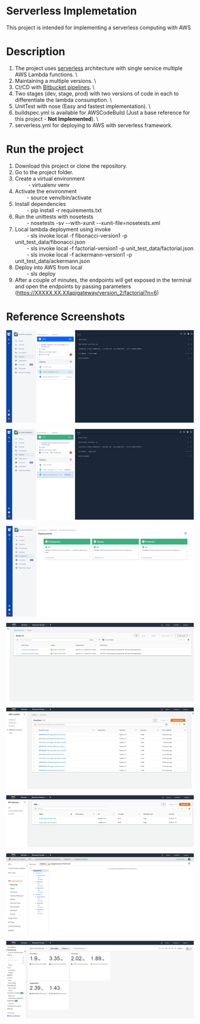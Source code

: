 # Serverless Implemetation #
This project is intended for implementing a serverless computing with AWS

# Description #
 1. The project uses [serverless](https://serverless.com) architecture with single service multiple AWS Lambda functions. \
 2. Maintaining a multiple versions. \
 3. CI/CD with [Bitbucket pipelines](https://bitbucket.org/product/features/pipelines). \
 4. Two stages (dev, stage, prod) with two versions of code in each to differentiate the lambda consumption. \
 5. UnitTest with nose (Easy and fastest implementation). \
 6. buildspec.yml is available for AWSCodeBuild (Just a base reference for this project - **Not Implemented**). \
 7. serverless.yml for deploying to AWS with serverless framework.

# Run the project #
1. Download this project or clone the repository.
2. Go to the project folder.
3. Create a virtual environment \
     &nbsp; &nbsp; &nbsp; &nbsp;&nbsp; - virtualenv venv
4. Activate the environment \
     &nbsp; &nbsp; &nbsp; &nbsp;  - source venv/bin/activate
5. Install dependencies \
     &nbsp; &nbsp; &nbsp; &nbsp;  - pip install -r requirements.txt
6. Run the unittests with nosetests \
     &nbsp; &nbsp; &nbsp; &nbsp;  - nosetests -sv --with-xunit --xunit-file=nosetests.xml
7. Local lambda deployment using invoke \
     &nbsp; &nbsp; &nbsp; &nbsp;  - sls invoke local -f fibonacci-version1 -p unit_test_data/fibonacci.json \
     &nbsp; &nbsp; &nbsp; &nbsp;  - sls invoke local -f factorial-version1 -p unit_test_data/factorial.json \
     &nbsp; &nbsp; &nbsp; &nbsp;  - sls invoke local -f ackermann-version1 -p unit_test_data/ackermann.json
8. Deploy into AWS from local \
     &nbsp; &nbsp; &nbsp; &nbsp;  - sls deploy
9. After a couple of minutes, the endpoints will get exposed in the terminal and open the endpoints by passing parameters (https://XXXXX.XX.XXapigateway/version_2/factorial?n=6)

# Reference Screenshots #

![reference_screenshots](reference_screenshots/Deploying_in_master.png)

![reference_screenshots](reference_screenshots/Deployment_Pipelines.png)

![reference_screenshots](reference_screenshots/Deployment_Stage.png)

![reference_screenshots](reference_screenshots/Cloud_Formation_using_SLS.png)

![reference_screenshots](reference_screenshots/Lambda.png)

![reference_screenshots](reference_screenshots/API_Gateway.png)

![reference_screenshots](reference_screenshots/API_Gateway_Methods.png)

![reference_screenshots](reference_screenshots/Dashboard.png)






 
         
      
 